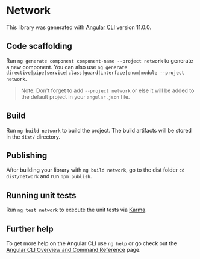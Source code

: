 # Network

This library was generated with [Angular CLI](https://github.com/angular/angular-cli) version 11.0.0.

## Code scaffolding

Run `ng generate component component-name --project network` to generate a new component. You can also use `ng generate directive|pipe|service|class|guard|interface|enum|module --project network`.

> Note: Don't forget to add `--project network` or else it will be added to the default project in your `angular.json` file.

## Build

Run `ng build network` to build the project. The build artifacts will be stored in the `dist/` directory.

## Publishing

After building your library with `ng build network`, go to the dist folder `cd dist/network` and run `npm publish`.

## Running unit tests

Run `ng test network` to execute the unit tests via [Karma](https://karma-runner.github.io).

## Further help

To get more help on the Angular CLI use `ng help` or go check out the [Angular CLI Overview and Command Reference](https://angular.io/cli) page.
